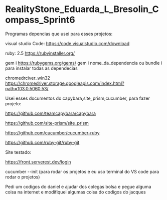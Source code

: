 # RealityStone_Eduarda_L_Bresolin_Compass_Sprint6

Programas depencias que usei para esses projetos:

visual studio Code: https://code.visualstudio.com/download

ruby: 2.5 https://rubyinstaller.org/  

gem i https://rubygems.org/gems/ gem i nome_da_dependencia ou bundle i para instalar todas as dependecias

chromedrciver_win32 https://chromedriver.storage.googleapis.com/index.html?path=103.0.5060.53/

Usei esses documentos do capybara,site_prism,cucumber, para fazer projeto:

https://github.com/teamcapybara/capybara

https://github.com/site-prism/site_prism

https://github.com/cucumber/cucumber-ruby

https://github.com/ruby-git/ruby-git

Site testado:

https://front.serverest.dev/login

cucumber --init (para rodar os projetos e eu uso terminal do VS code para rodar o projetos)

Pedi um codigos do daniel e ajudar dos colegas bolsa e pegue alguma coisa na internet 
e modifiquei algumas coisa do codigos do jacques

